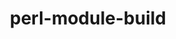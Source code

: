 ---
title: "perl-module-build"
layout: cache
categories: [package, develop-2024-08-04]
meta: {"versions": ["0.4234"], "compilers": ["gcc@=11.4.0", "oneapi@=2024.2.0"], "oss": ["ubuntu22.04"], "platforms": ["linux"], "targets": ["x86_64_v3"], "stacks": ["e4s-oneapi", "ml-linux-x86_64-rocm", "root"], "num_specs": 2, "num_specs_by_stack": {"ml-linux-x86_64-rocm": 1, "root": 2, "e4s-oneapi": 1}}
spec_details: [{"hash": "vb744svqutgeiheun2ghd3l32xs47ddr", "compiler": "gcc@=11.4.0", "versions": ["0.4234"], "os": "ubuntu22.04", "platform": "linux", "target": "x86_64_v3", "variants": ["build_system=perl"], "stacks": ["ml-linux-x86_64-rocm", "root"], "size": "-", "tarball": "https://binaries.spack.io/releases/develop-2024-08-04/build_cache/linux-ubuntu22.04-x86_64_v3/gcc-11.4.0/perl-module-build-0.4234/linux-ubuntu22.04-x86_64_v3-gcc-11.4.0-perl-module-build-0.4234-vb744svqutgeiheun2ghd3l32xs47ddr.spack"}, {"hash": "x5s2swhmhu3ae5fymhdlkvvttcwcxzyr", "compiler": "oneapi@=2024.2.0", "versions": ["0.4234"], "os": "ubuntu22.04", "platform": "linux", "target": "x86_64_v3", "variants": ["build_system=perl"], "stacks": ["e4s-oneapi", "root"], "size": "-", "tarball": "https://binaries.spack.io/releases/develop-2024-08-04/build_cache/linux-ubuntu22.04-x86_64_v3/oneapi-2024.2.0/perl-module-build-0.4234/linux-ubuntu22.04-x86_64_v3-oneapi-2024.2.0-perl-module-build-0.4234-x5s2swhmhu3ae5fymhdlkvvttcwcxzyr.spack"}]
---